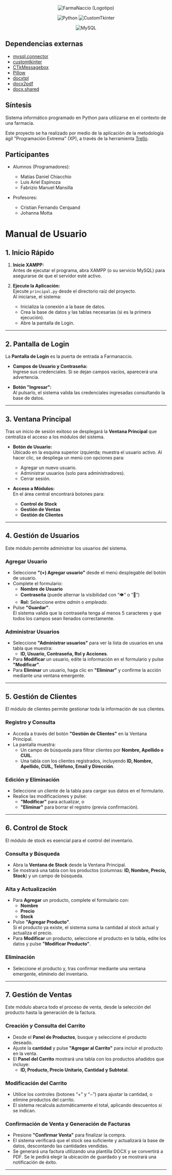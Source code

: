 <p align="center">
  <img src="https://github.com/user-attachments/assets/b03bca29-a15a-48b0-bd9f-8574b5d9da7c" alt="FarmaNaccio (Logotipo)">
</p>

<p align="center">
  <img src="https://img.shields.io/badge/Python%20-%203.13%20-%20%23FFC92B" alt="Python">
  <img src="https://img.shields.io/badge/UI%20-%20CustomTkinter%20-%20%23446DFF" alt="CustomTkinter">
</p>

<p align="center">
  <img src="https://img.shields.io/badge/mysql-4479A1.svg?style=for-the-badge&logo=mysql&logoColor=white" alt="MySQL">
</p>

## Dependencias externas
* [mysql.connector](https://pypi.org/project/mysql-connector-python/)
* [customtkinter](https://pypi.org/project/customtkinter/)
* [CTkMessagebox](https://pypi.org/project/CTkMessagebox/)
* [Pillow](https://pypi.org/project/pillow/)
* [docxtpl](https://pypi.org/project/docxtpl/)
* [docx2pdf](https://pypi.org/project/docx2pdf/)
* [docx.shared](https://pypi.org/project/python-docx/)

## Síntesis
Sistema informático programado en Python para utilizarse en el contexto de una farmacia.

Este proyecto se ha realizado por medio de la aplicación de la metodología ágil "Programación Extrema" (XP), a través de la herramienta [Trello](https://trello.com/).

## Participantes
- Alumnos (Programadores):
  - Matías Daniel Chiacchio
  - Luis Ariel Espinoza
  - Fabrizio Manuel Mansilla

- Profesores:
  - Cristian Fernando Cerquand
  - Johanna Motta

# Manual de Usuario

## 1. Inicio Rápido

1. **Inicie XAMPP:**  
   Antes de ejecutar el programa, abra XAMPP (o su servicio MySQL) para asegurarse de que el servidor esté activo.

2. **Ejecute la Aplicación:**  
   Ejecute `principal.py` desde el directorio raíz del proyecto.  
   Al iniciarse, el sistema:
   - Inicializa la conexión a la base de datos.
   - Crea la base de datos y las tablas necesarias (si es la primera ejecución).
   - Abre la pantalla de Login.

---

## 2. Pantalla de Login

La **Pantalla de Login** es la puerta de entrada a Farmanaccio.

- **Campos de Usuario y Contraseña:**  
  Ingrese sus credenciales. Si se dejan campos vacíos, aparecerá una advertencia.

- **Botón "Ingresar":**  
  Al pulsarlo, el sistema valida las credenciales ingresadas consultando la base de datos.

---

## 3. Ventana Principal

Tras un inicio de sesión exitoso se desplegará la **Ventana Principal** que centraliza el acceso a los módulos del sistema.

- **Botón de Usuario:**  
  Ubicado en la esquina superior izquierda; muestra el usuario activo. Al hacer clic, se despliega un menú con opciones para:
  - Agregar un nuevo usuario.
  - Administrar usuarios (solo para administradores).
  - Cerrar sesión.

- **Acceso a Módulos:**  
  En el área central encontrará botones para:
  - **Control de Stock**
  - **Gestión de Ventas**
  - **Gestión de Clientes**

---

## 4. Gestión de Usuarios

Este módulo permite administrar los usuarios del sistema.

### Agregar Usuario

- Seleccione **"(+) Agregar usuario"** desde el menú desplegable del botón de usuario.
- Complete el formulario:
  - **Nombre de Usuario**
  - **Contraseña** (puede alternar la visibilidad con “👁” o “🚫”)
  - **Rol:** Seleccione entre *admin* o *empleado*.
- Pulse **"Guardar"**.  
  El sistema valida que la contraseña tenga al menos 5 caracteres y que todos los campos sean llenados correctamente.

### Administrar Usuarios

- Seleccione **"Administrar usuarios"** para ver la lista de usuarios en una tabla que muestra:
  - **ID, Usuario, Contraseña, Rol y Acciones**.
- Para **Modificar** un usuario, edite la información en el formulario y pulse **"Modificar"**.
- Para **Eliminar** un usuario, haga clic en **"Eliminar"** y confirme la acción mediante una ventana emergente.

---

## 5. Gestión de Clientes

El módulo de clientes permite gestionar toda la información de sus clientes.

### Registro y Consulta

- Acceda a través del botón **"Gestión de Clientes"** en la Ventana Principal.
- La pantalla muestra:
  - Un campo de búsqueda para filtrar clientes por **Nombre, Apellido o CUIL**.
  - Una tabla con los clientes registrados, incluyendo **ID, Nombre, Apellido, CUIL, Teléfono, Email y Dirección**.

### Edición y Eliminación

- Seleccione un cliente de la tabla para cargar sus datos en el formulario.
- Realice las modificaciones y pulse:
  - **"Modificar"** para actualizar, o
  - **"Eliminar"** para borrar el registro (previa confirmación).

---

## 6. Control de Stock

El módulo de stock es esencial para el control del inventario.

### Consulta y Búsqueda

- Abra la **Ventana de Stock** desde la Ventana Principal.
- Se mostrará una tabla con los productos (columnas: **ID, Nombre, Precio, Stock**) y un campo de búsqueda.

### Alta y Actualización

- Para **Agregar** un producto, complete el formulario con:
  - **Nombre**
  - **Precio**
  - **Stock**
- Pulse **"Agregar Producto"**.  
  Si el producto ya existe, el sistema suma la cantidad al stock actual y actualiza el precio.
- Para **Modificar** un producto, seleccione el producto en la tabla, edite los datos y pulse **"Modificar Producto"**.

### Eliminación

- Seleccione el producto y, tras confirmar mediante una ventana emergente, elimínelo del inventario.

---

## 7. Gestión de Ventas

Este módulo abarca todo el proceso de venta, desde la selección del producto hasta la generación de la factura.

### Creación y Consulta del Carrito

- Desde el **Panel de Productos**, busque y seleccione el producto deseado.
- Ajuste la **cantidad** y pulse **"Agregar al Carrito"** para incluir el producto en la venta.
- El **Panel del Carrito** mostrará una tabla con los productos añadidos que incluye:
  - **ID, Producto, Precio Unitario, Cantidad y Subtotal**.

### Modificación del Carrito

- Utilice los controles (botones “+” y “−”) para ajustar la cantidad, o elimine productos del carrito.
- El sistema recalcula automáticamente el total, aplicando descuentos si se indican.

### Confirmación de Venta y Generación de Facturas

- Presione **"Confirmar Venta"** para finalizar la compra.
- El sistema verificará que el stock sea suficiente y actualizará la base de datos, descontando las cantidades vendidas.
- Se generará una factura utilizando una plantilla DOCX y se convertirá a PDF. Se le pedirá elegir la ubicación de guardado y se mostrará una notificación de éxito.

---

